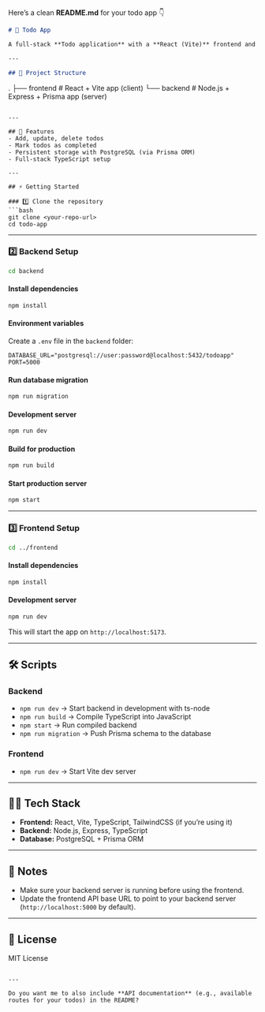 Here’s a clean **README.md** for your todo app 👇

```markdown
# 📝 Todo App

A full-stack **Todo application** with a **React (Vite)** frontend and a **Node.js + Express + Prisma** backend.

---

## 📂 Project Structure
```

.
├── frontend   # React + Vite app (client)
└── backend    # Node.js + Express + Prisma app (server)

````

---

## 🚀 Features
- Add, update, delete todos
- Mark todos as completed
- Persistent storage with PostgreSQL (via Prisma ORM)
- Full-stack TypeScript setup

---

## ⚡ Getting Started

### 1️⃣ Clone the repository
```bash
git clone <your-repo-url>
cd todo-app
````

---

### 2️⃣ Backend Setup

```bash
cd backend
```

#### Install dependencies

```bash
npm install
```

#### Environment variables

Create a `.env` file in the `backend` folder:

```env
DATABASE_URL="postgresql://user:password@localhost:5432/todoapp"
PORT=5000
```

#### Run database migration

```bash
npm run migration
```

#### Development server

```bash
npm run dev
```

#### Build for production

```bash
npm run build
```

#### Start production server

```bash
npm start
```

---

### 3️⃣ Frontend Setup

```bash
cd ../frontend
```

#### Install dependencies

```bash
npm install
```

#### Development server

```bash
npm run dev
```

This will start the app on `http://localhost:5173`.

---

## 🛠️ Scripts

### Backend

* `npm run dev` → Start backend in development with ts-node
* `npm run build` → Compile TypeScript into JavaScript
* `npm start` → Run compiled backend
* `npm run migration` → Push Prisma schema to the database

### Frontend

* `npm run dev` → Start Vite dev server

---

## 🧑‍💻 Tech Stack

* **Frontend:** React, Vite, TypeScript, TailwindCSS (if you’re using it)
* **Backend:** Node.js, Express, TypeScript
* **Database:** PostgreSQL + Prisma ORM

---

## 📌 Notes

* Make sure your backend server is running before using the frontend.
* Update the frontend API base URL to point to your backend server (`http://localhost:5000` by default).

---

## 📄 License

MIT License

```

---

Do you want me to also include **API documentation** (e.g., available routes for your todos) in the README?
```

